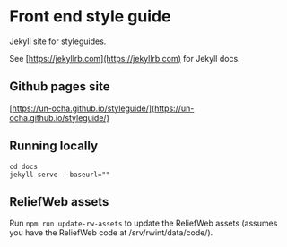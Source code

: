 # Front end style guide

Jekyll site for styleguides.

See [https://jekyllrb.com](https://jekyllrb.com) for Jekyll docs.

## Github pages site

[https://un-ocha.github.io/styleguide/](https://un-ocha.github.io/styleguide/)

## Running locally

```
cd docs
jekyll serve --baseurl=""
```

## ReliefWeb assets

Run `npm run update-rw-assets` to update the ReliefWeb assets (assumes you have the ReliefWeb code at /srv/rwint/data/code/).
